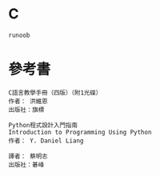 # C
```
runoob
```

# 參考書
```
C語言教學手冊（四版）（附1光碟）
作者： 洪維恩  
出版社：旗標 
```
```
Python程式設計入門指南
Introduction to Programming Using Python
作者： Y. Daniel Liang  

譯者： 蔡明志
出版社：碁峰 
```
```
```
```
```
```
```

